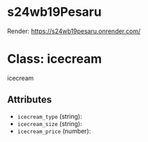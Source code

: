 # s24wb19Pesaru

Render: https://s24wb19pesaru.onrender.com/

# Class: icecream
 
icecream
 
## Attributes
 
- `icecream_type` (string):
- `icecream_size` (string):
- `icecream_price` (number):

